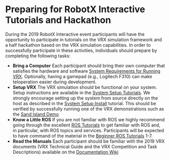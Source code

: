 # Preparing for RobotX Interactive Tutorials and Hackathon #

During the 2019 RobotX Interactive event participants will have the opportunity to participate in tutorials on the VRX simulation framework and a half hackathon based on the VRX simulation capabilities.  In order to successfully participate in these activities, individuals should prepare by completing the following tasks:

* **Bring a Computer** Each participant should bring their own computer that satisfies the hardware and software [System Requirements for Running VRX](https://github.com/osrf/vrx/wiki/system_requirements).   Optionally, having a gamepad (e.g., Logitech F310) can make teloperation easier during development.
* **Setup VRX** The VRX simulation should be functional on your system.  Setup instructions are available in the [System Setup Tutorials](https://github.com/osrf/vrx/wiki/tutorials).  We strongly encourage setting up the system from source directly on the host as described in the [System Setup Install](https://github.com/osrf/vrx/wiki/tutorials-SystemSetupInstall) tutorial.  This should be verified by successfully running one of the VRX demonstrations such as the [Sand Island Demo](https://github.com/osrf/vrx/wiki/tutorials-Sand_Island_Basic)
* **Know a Little ROS**  If you are not familiar with ROS we highly recommend going through the excellent [ROS Tutorials](http://wiki.ros.org/ROS/Tutorials) to get familiar with ROS and, in particular, with ROS topics and services.  Participants will be expected to have command of the material in the [Beginner ROS Tutorials](http://wiki.ros.org/ROS/Tutorials#Beginner_Level) 1-7.
* **Read the Manuals** Each participant should be familiar with the 2019 VRX documents (VRX Technical Guide and the VRX Competition and Task Descriptions) available on the [Documentation Wiki](https://github.com/osrf/vrx/wiki/documentation)